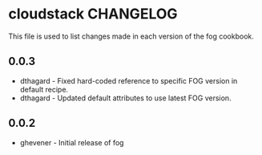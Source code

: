 cloudstack CHANGELOG
====================

This file is used to list changes made in each version of the fog cookbook.

0.0.3
-----
- dthagard - Fixed hard-coded reference to specific FOG version in default recipe.
- dthagard - Updated default attributes to use latest FOG version.

0.0.2
-----
- ghevener - Initial release of fog

